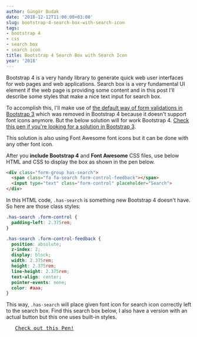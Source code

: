 ```yaml
---
author: Güngör Budak
date: '2018-12-12T11:00:00+03:00'
slug: bootstrap-4-search-box-with-search-icon
tags:
- bootstrap 4
- css
- search box
- search icon
title: Bootstrap 4 Search Box with Search Icon
year: '2018'
---
```


Bootstrap 4 is a very handy library to generate quick web user interfaces for web pages and web applications. Search box is a very fundamental UI element if the web page is providing some content and in this post I'll describe some styles that make a nice text input for search box.

To accomplish this, I'll make use of [the default way of form validations in Bootstrap 3](https://getbootstrap.com/docs/3.3/css/#forms-control-validation) which was removed in Bootstrap 4 because it doesn't support font icons anymore. But the below solution will for work Bootstrap 4. [Check this pen if you're looking for a solution in Bootstrap 3](https://codepen.io/gungorbudak/pen/gPWqRP).

This solution is also using Font Awesome font icons but it can be done with any other font icon.

After you **include Bootstrap 4** and **Font Awesome** CSS files, use below HTML and CSS to display the box as shown in the pen below.

```html
<div class="form-group has-search">
  <span class="fa fa-search form-control-feedback"></span>
  <input type="text" class="form-control" placeholder="Search">
</div>
```

In this HTML code, `.has-search` is something new Bootstrap 4 doesn't have. So here are those class styles:

```css
.has-search .form-control {
  padding-left: 2.375rem;
}

.has-search .form-control-feedback {
  position: absolute;
  z-index: 2;
  display: block;
  width: 2.375rem;
  height: 2.375rem;
  line-height: 2.375rem;
  text-align: center;
  pointer-events: none;
  color: #aaa;
}
```

This way, `.has-search` will place given font icon for search icon correctly left to the search box. Find this search box below, I also have a version with an actual button but this one uses built-in styles.

<pre class="codepen" data-height="300" data-type="result" data-href="ooKNpz" data-user="gungorbudak" data-safe="true"> <code> </code> <a href="https://codepen.io/gungorbudak/pen/ooKNpz">Check out this Pen!</a> </pre>
<script src="https://codepen.io/assets/embed/ei.js"> </script>
